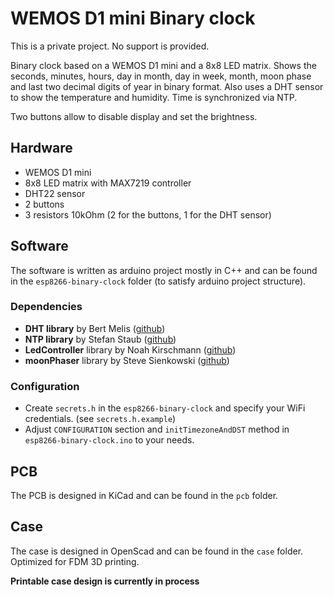 # WEMOS D1 mini Binary clock

This is a private project. No support is provided.

Binary clock based on a WEMOS D1 mini and a 8x8 LED matrix. Shows the seconds, minutes, hours, day in month, day in week, month, moon phase and last two decimal digits of year in binary format.
Also uses a DHT sensor to show the temperature and humidity.
Time is synchronized via NTP.

Two buttons allow to disable display and set the brightness.


## Hardware
- WEMOS D1 mini
- 8x8 LED matrix with MAX7219 controller
- DHT22 sensor
- 2 buttons
- 3 resistors 10kOhm (2 for the buttons, 1 for the DHT sensor)


## Software
The software is written as arduino project mostly in C++ and can be found in the `esp8266-binary-clock` folder (to satisfy arduino project structure).

### Dependencies
- **DHT library** by Bert Melis ([github](https://github.com/bertmelis/DHT))
- **NTP library** by Stefan Staub ([github](https://github.com/sstaub/NTP))
- **LedController** library by Noah Kirschmann ([github](https://github.com/noah1510/LedController))
- **moonPhaser** library by Steve Sienkowski ([github](https://github.com/steve-sienk/moonPhaser-avr0))

### Configuration
- Create `secrets.h` in the `esp8266-binary-clock` and specify your WiFi credentials. (see `secrets.h.example`)
- Adjust `CONFIGURATION` section and `initTimezoneAndDST` method in `esp8266-binary-clock.ino` to your needs.


## PCB
The PCB is designed in KiCad and can be found in the `pcb` folder.


## Case
The case is designed in OpenScad and can be found in the `case` folder. Optimized for FDM 3D printing.

**Printable case design is currently in process**